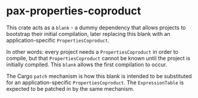 # pax-properties-coproduct

This crate acts as a `blank` - a dummy dependency that allows projects to bootstrap their initial compilation, later
replacing this blank with an application-specific `PropertiesCoproduct`.  

In other words:  every project needs a `PropertiesCoproduct` in order to compile, but that `PropertiesCoproduct`
cannot be known until the project is initially compiled.  This `blank` allows the first compilation to occur.

The Cargo `patch` mechanism is how this blank is intended to be substituted for an application-specific
`PropertiesCoproduct`.  The `ExpressionTable` is expected to be patched in by the same mechanism.